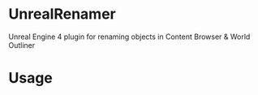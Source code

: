 # UnrealRenamer
Unreal Engine 4 plugin for renaming objects in Content Browser &amp; World Outliner
# Usage
